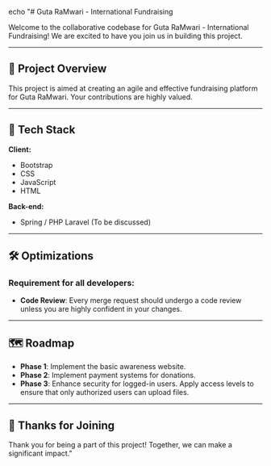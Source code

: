 echo "# Guta RaMwari - International Fundraising

Welcome to the collaborative codebase for Guta RaMwari - International Fundraising! We are excited to have you join us in building this project.

---

## 🌟 Project Overview

This project is aimed at creating an agile and effective fundraising platform for Guta RaMwari. Your contributions are highly valued.

---

## 🚀 Tech Stack

**Client:** 
- Bootstrap
- CSS
- JavaScript
- HTML

**Back-end:** 
- Spring / PHP Laravel (To be discussed)

---

## 🛠️ Optimizations

### Requirement for all developers:
- **Code Review**: Every merge request should undergo a code review unless you are highly confident in your changes.

---

## 🗺️ Roadmap

- **Phase 1**: Implement the basic awareness website.
- **Phase 2**: Implement payment systems for donations.
- **Phase 3**: Enhance security for logged-in users. Apply access levels to ensure that only authorized users can upload files.

---

## 🎉 Thanks for Joining

Thank you for being a part of this project! Together, we can make a significant impact."
